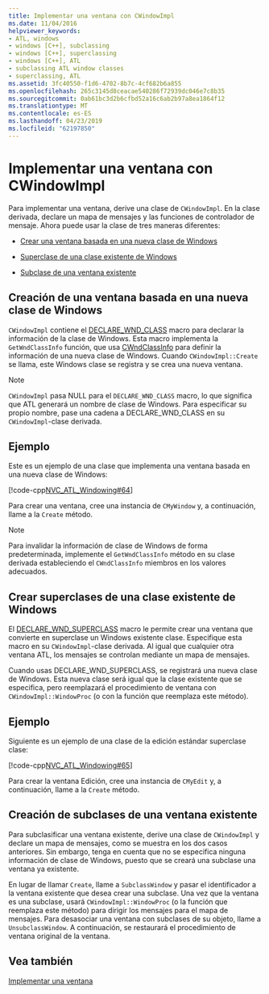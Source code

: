 ```yaml
---
title: Implementar una ventana con CWindowImpl
ms.date: 11/04/2016
helpviewer_keywords:
- ATL, windows
- windows [C++], subclassing
- windows [C++], superclassing
- windows [C++], ATL
- subclassing ATL window classes
- superclassing, ATL
ms.assetid: 3fc40550-f1d6-4702-8b7c-4cf682b6a855
ms.openlocfilehash: 265c3145d8ceacae540286f72939dc046e7c8b35
ms.sourcegitcommit: 0ab61bc3d2b6cfbd52a16c6ab2b97a8ea1864f12
ms.translationtype: MT
ms.contentlocale: es-ES
ms.lasthandoff: 04/23/2019
ms.locfileid: "62197850"
---
```

# <a name="implementing-a-window-with-cwindowimpl"></a>Implementar una ventana con CWindowImpl

Para implementar una ventana, derive una clase de `CWindowImpl`. En la clase derivada, declare un mapa de mensajes y las funciones de controlador de mensaje. Ahora puede usar la clase de tres maneras diferentes:

- [Crear una ventana basada en una nueva clase de Windows](#_atl_creating_a_window_based_on_a_new_windows_class)

- [Superclase de una clase existente de Windows](#_atl_superclassing_an_existing_windows_class)

- [Subclase de una ventana existente](#_atl_subclassing_an_existing_window)

##  <a name="_atl_creating_a_window_based_on_a_new_windows_class"></a> Creación de una ventana basada en una nueva clase de Windows

`CWindowImpl` contiene el [DECLARE_WND_CLASS](reference/window-class-macros.md#declare_wnd_class) macro para declarar la información de la clase de Windows. Esta macro implementa la `GetWndClassInfo` función, que usa [CWndClassInfo](../atl/reference/cwndclassinfo-class.md) para definir la información de una nueva clase de Windows. Cuando `CWindowImpl::Create` se llama, este Windows clase se registra y se crea una nueva ventana.

> [!NOTE]
>  `CWindowImpl` pasa NULL para el `DECLARE_WND_CLASS` macro, lo que significa que ATL generará un nombre de clase de Windows. Para especificar su propio nombre, pase una cadena a DECLARE_WND_CLASS en su `CWindowImpl`-clase derivada.

## <a name="example"></a>Ejemplo

Este es un ejemplo de una clase que implementa una ventana basada en una nueva clase de Windows:

[!code-cpp[NVC_ATL_Windowing#64](../atl/codesnippet/cpp/implementing-a-window-with-cwindowimpl_1.h)]

Para crear una ventana, cree una instancia de `CMyWindow` y, a continuación, llame a la `Create` método.

> [!NOTE]
>  Para invalidar la información de clase de Windows de forma predeterminada, implemente el `GetWndClassInfo` método en su clase derivada estableciendo el `CWndClassInfo` miembros en los valores adecuados.

##  <a name="_atl_superclassing_an_existing_windows_class"></a> Crear superclases de una clase existente de Windows

El [DECLARE_WND_SUPERCLASS](reference/window-class-macros.md#declare_wnd_superclass) macro le permite crear una ventana que convierte en superclase un Windows existente clase. Especifique esta macro en su `CWindowImpl`-clase derivada. Al igual que cualquier otra ventana ATL, los mensajes se controlan mediante un mapa de mensajes.

Cuando usas DECLARE_WND_SUPERCLASS, se registrará una nueva clase de Windows. Esta nueva clase será igual que la clase existente que se especifica, pero reemplazará el procedimiento de ventana con `CWindowImpl::WindowProc` (o con la función que reemplaza este método).

## <a name="example"></a>Ejemplo

Siguiente es un ejemplo de una clase de la edición estándar superclase clase:

[!code-cpp[NVC_ATL_Windowing#65](../atl/codesnippet/cpp/implementing-a-window-with-cwindowimpl_2.h)]

Para crear la ventana Edición, cree una instancia de `CMyEdit` y, a continuación, llame a la `Create` método.

##  <a name="_atl_subclassing_an_existing_window"></a> Creación de subclases de una ventana existente

Para subclasificar una ventana existente, derive una clase de `CWindowImpl` y declare un mapa de mensajes, como se muestra en los dos casos anteriores. Sin embargo, tenga en cuenta que no se especifica ninguna información de clase de Windows, puesto que se creará una subclase una ventana ya existente.

En lugar de llamar `Create`, llame a `SubclassWindow` y pasar el identificador a la ventana existente que desea crear una subclase. Una vez que la ventana es una subclase, usará `CWindowImpl::WindowProc` (o la función que reemplaza este método) para dirigir los mensajes para el mapa de mensajes. Para desasociar una ventana con subclases de su objeto, llame a `UnsubclassWindow`. A continuación, se restaurará el procedimiento de ventana original de la ventana.

## <a name="see-also"></a>Vea también

[Implementar una ventana](../atl/implementing-a-window.md)
